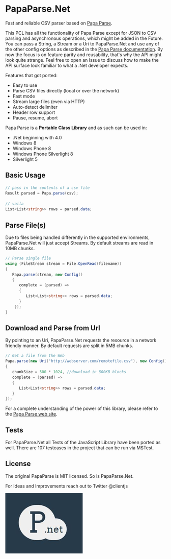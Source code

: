 ﻿PapaParse.Net
=========

Fast and reliable CSV parser based on [Papa Parse](http://papaparse.com).

This PCL has all the functionality of Papa Parse except for JSON to CSV parsing and asynchronous operations, which might be added in the Future. You can pass a String, a Stream or a Uri to PapaParse.Net and use any of the other config options as described in the [Papa Parse documentation](http://papaparse.com/docs).
By now the focus is on feature parity and reusability, that's why the API might look quite strange. Feel free to open an Issue to discuss how to make the API surface look familiar to what a .Net developer expects.

Features that got ported:

- Easy to use
- Parse CSV files directly (local or over the network)
- Fast mode
- Stream large files (even via HTTP)
- Auto-detect delimiter
- Header row support
- Pause, resume, abort

Papa Parse is a **Portable Class Library** and as such can be used in:

- .Net beginning with 4.0
- Windows 8
- Windows Phone 8
- Windows Phone Silverlight 8
- Silverlight 5

Basic Usage
-----

```csharp
// pass in the contents of a csv file
Result parsed = Papa.parse(csv);

// voila
List<List<string>> rows = parsed.data;
```


Parse File(s)
-----

Due to files being handled differently in the supported environments, PapaParse.Net will just accept Streams. By default streams are read in 10MB chunks.

```csharp
// Parse single file
using (FileStream stream = File.OpenRead(filename))
{
   Papa.parse(stream, new Config()
   {
      complete = (parsed) =>
      {
         List<List<string>> rows = parsed.data;
      }
    });
}
```

Download and Parse from Url
-----

By pointing to an Uri, PapaParse.Net requests the resource in a network friendly manner. By default requests are split in 5MB chunks.

```csharp
// Get a file from the Web
Papa.parse(new Uri("http://webserver.com/remotefile.csv"), new Config()
{
   chunkSize = 500 * 1024, //download in 500KB blocks
   complete = (parsed) =>
   {
      List<List<string>> rows = parsed.data;
   }
});
```


For a complete understanding of the power of this library, please refer to the [Papa Parse web site](http://papaparse.com).


Tests
-----

For PapaParse.Net all Tests of the JavaScript Library have been ported as well. There are 107 testcases in the project that can be run via MSTest.


License
-------

The original PapaParse is MIT licensed. So is PapaParse.Net.

For Ideas and Improvements reach out to Twitter @clientjs

![PapaParse.Net Logo](PapaParseNetLogo.jpg) 